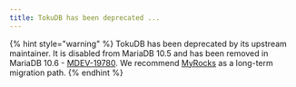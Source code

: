 ```yaml
---
title: TokuDB has been deprecated ...
---
```


{% hint style="warning" %}
TokuDB has been deprecated by its upstream maintainer. It is disabled from MariaDB 10.5 and has been removed in MariaDB 10.6 - [MDEV-19780](https://jira.mariadb.org/browse/MDEV-19780). We recommend [MyRocks](../../server-usage/storage-engines/myrocks/) as a long-term migration path.
{% endhint %}
